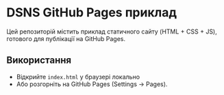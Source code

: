 # DSNS GitHub Pages приклад

Цей репозиторій містить приклад статичного сайту (HTML + CSS + JS), готового для публікації на GitHub Pages.

## Використання
- Відкрийте `index.html` у браузері локально
- Або розгорніть на GitHub Pages (Settings → Pages).

